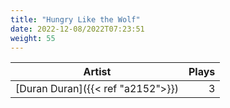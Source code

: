 ```yaml
---
title: "Hungry Like the Wolf"
date: 2022-12-08/2022T07:23:51
weight: 55
---
```




 Artist | Plays 
----- | -----:
[Duran Duran]({{< ref "a2152">}}) | 3
